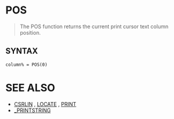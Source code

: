 # POS
> The POS function returns the current print cursor text column position.

## SYNTAX
`column% = POS(0)`

# SEE ALSO
* [CSRLIN](CSRLIN.md) , [LOCATE](LOCATE.md) , [PRINT](PRINT.md)
* [_PRINTSTRING](_PRINTSTRING.md)

